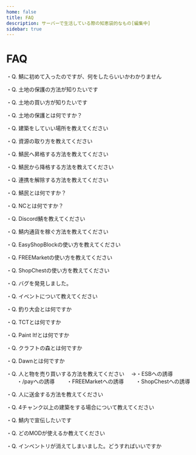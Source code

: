 ```yaml
---
home: false
title: FAQ
description: サーバーで生活している際の知恵袋的なもの[編集中]
sidebar: true
---
```

# FAQ

・Q. 鯖に初めて入ったのですが、何をしたらいいかわかりません


・Q. 土地の保護の方法が知りたいです


・Q. 土地の買い方が知りたいです


・Q. 土地の保護とは何ですか？


・Q. 建築をしていい場所を教えてください


・Q. 資源の取り方を教えてください


・Q. 鯖民へ昇格する方法を教えてください


・Q. 鯖民から降格する方法を教えてください


・Q. 連携を解除する方法を教えてください


・Q. 鯖民とは何ですか？


・Q. NCとは何ですか？


・Q. Discord鯖を教えてください


・Q. 鯖内通貨を稼ぐ方法を教えてください




・Q. EasyShopBlockの使い方を教えてください


・Q. FREEMarketの使い方を教えてください


・Q. ShopChestの使い方を教えてください


・Q. バグを発見しました。


・Q. イベントについて教えてください


・Q. 釣り大会とは何ですか


・Q. TCTとは何ですか


・Q. Paint It!とは何ですか


・Q. クラフトの森とは何ですか


・Q. Dawnとは何ですか


・Q. 人と物を売り買いする方法を教えてください
　→・ESBへの誘導
　　・/payへの誘導
　　・FREEMarketへの誘導
　　・ShopChestへの誘導


・Q. 人に送金する方法を教えてください


・Q. 4チャンク以上の建築をする場合について教えてください


・Q. 鯖内で宣伝したいです


・Q. どのMODが使えるか教えてください


・Q. インベントリが消えてしまいました。どうすればいいですか